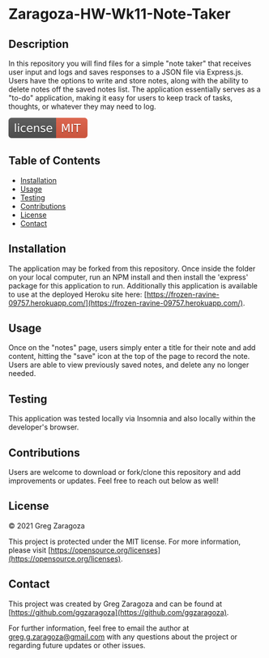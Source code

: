 
# Zaragoza-HW-Wk11-Note-Taker
## Description
In this repository you will find files for a simple "note taker" that receives user input and logs and saves responses to a JSON file via Express.js. Users have the options to write and store notes, along with the ability to delete notes off the saved notes list. The application essentially serves as a "to-do" application, making it easy for users to keep track of tasks, thoughts, or whatever they may need to log.

![MIT License](/badges/license-MIT-red.svg)
## Table of Contents
- [Installation](#installation)
- [Usage](#usage)
- [Testing](#testing)
- [Contributions](#contributions)
- [License](#license)
- [Contact](#contact)
## Installation
The application may be forked from this repository. Once inside the folder on your local computer, run an NPM install and then install the 'express' package for this application to run. Additionally this application is available to use at the deployed Heroku site here: [https://frozen-ravine-09757.herokuapp.com/](https://frozen-ravine-09757.herokuapp.com/).
## Usage
Once on the "notes" page, users simply enter a title for their note and add content, hitting the "save" icon at the top of the page to record the note. Users are able to view previously saved notes, and delete any no longer needed.
## Testing
This application was tested locally via Insomnia and also locally within the developer's browser.
## Contributions
Users are welcome to download or fork/clone this repository and add improvements or updates. Feel free to reach out below as well!
## License
© 2021 Greg Zaragoza

This project is protected under the MIT license. For more information, please visit [https://opensource.org/licenses](https://opensource.org/licenses).

## Contact
This project was created by Greg Zaragoza and can be found at [https://github.com/ggzaragoza](https://github.com/ggzaragoza).

For further information, feel free to email the author at greg.g.zaragoza@gmail.com with any questions about the project or regarding future updates or other issues.
